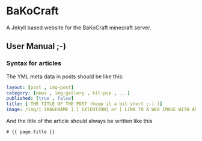 # BaKoCraft
A Jekyll based website for the BaKoCraft minecraft server.

## User Manual ;-)
### Syntax for articles
The YML meta data in posts should be like this:
``` yml
layout: [post , img-post]
category: [news , img-gallery , kit-pvp , ...]
published: [true , false]
title: [ THE TITLE OF THE POST (keep it a bit short ;-) )]
image: /img/[ IMAGENAME ].[ EXTENTION] or [ LINK TO A WEB IMAGE WITH AN URL ]
```

And the title of the article should always be written like this
``` txt
# {{ page.title }}
```
